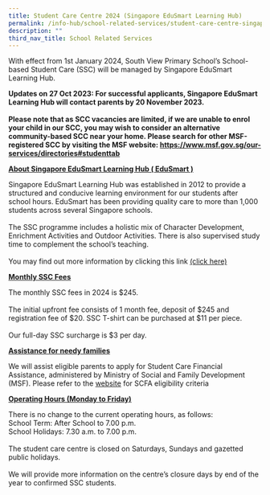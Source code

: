 ```yaml
---
title: Student Care Centre 2024 (Singapore EduSmart Learning Hub)
permalink: /info-hub/school-related-services/student-care-centre-singapore-edusmart-learning-hub/
description: ""
third_nav_title: School Related Services
---
```

<p>With effect from 1st January 2024, South View Primary School’s School-based Student Care (SSC) will be managed by Singapore EduSmart Learning Hub.</p>
<p><strong>Updates on 27 Oct 2023: For successful applicants, Singapore EduSmart Learning Hub will contact parents by 20 November 2023.<br><br>
Please note that as SCC vacancies are limited, if we are unable to enrol your child in our SCC, you may wish to consider an alternative community-based SCC near your home. Please search for other MSF-registered SCC by visiting the MSF website: <a href="https://singaporeedusmart.com.sg/" target="_blank" rel="noopener"> https://www.msf.gov.sg/our-services/directories#studenttab</a></strong></p>
<p><u><b>About Singapore EduSmart Learning Hub ( EduSmart )</b></u></p>
<p>Singapore EduSmart Learning Hub was established in 2012 to provide a structured and conducive learning environment for our students after school hours. 
EduSmart has been providing quality care to more than 1,000 students across several Singapore schools.<br><br>
The SSC programme includes a holistic mix of Character Development, Enrichment Activities and Outdoor Activities. There is also supervised study time to complement the school’s teaching.<br><br>
You may find out more information by clicking this link <a href="https://singaporeedusmart.com.sg/" target="_blank" rel="noopener"> (click here)</a></p>
<p><u><b>Monthly SSC Fees</b></u></p>
<p>The monthly SSC fees in 2024 is $245.<br><br>
The initial upfront fee consists of 1 month fee, deposit of $245 and registration fee of $20.   SSC T-shirt can be purchased at $11 per piece.<br><br>
Our full-day SSC surcharge is $3 per day.</p>
<p><u><b>Assistance for needy families</b></u></p>
<p>We will assist eligible parents to apply for Student Care Financial Assistance, administered by Ministry of Social and Family Development (MSF).
Please refer to the <a href="https://supportgowhere.life.gov.sg/schemes/SCFA/student-care-fee-assistance-scfa" target="_blank" rel="noopener">website</a> for SCFA eligibility criteria</p>
<p><u><b>Operating Hours (Monday to Friday)</b></u></p>
<p>There is no change to the current operating hours, as follows:<br>
School Term: After School to 7.00 p.m.<br>
School Holidays: 7.30 a.m. to 7.00 p.m.<br><br>
The student care centre is closed on Saturdays, Sundays and gazetted public holidays.<br><br>
We will provide more information on the centre’s closure days by end of the year to confirmed SSC students.</p>